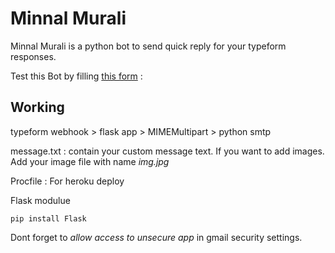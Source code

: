 # Minnal Murali 

Minnal Murali is a python bot to send quick reply for your typeform responses. 

Test this Bot by filling [this form](https://programmerme.typeform.com/to/l12ftsPx) : 

## Working 
typeform webhook > flask app > MIMEMultipart > python smtp 

message.txt : contain your custom message text. 
If you want to add images. Add your image file with name *img.jpg*

Procfile : For heroku deploy


Flask modulue 

    pip install Flask



Dont forget to *allow access to unsecure app* in gmail security settings. 
